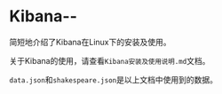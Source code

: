 # Kibana--
简短地介绍了Kibana在Linux下的安装及使用。

关于Kibana的使用，请查看`Kibana安装及使用说明.md`文档。

`data.json`和`shakespeare.json`是以上文档中使用到的数据。
